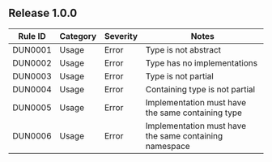 ## Release 1.0.0

Rule ID | Category | Severity | Notes
--------|----------|----------|-------
DUN0001 | Usage	   | Error    | Type is not abstract
DUN0002 | Usage	   | Error    | Type has no implementations
DUN0003 | Usage	   | Error    | Type is not partial
DUN0004 | Usage	   | Error    | Containing type is not partial
DUN0005 | Usage	   | Error    | Implementation must have the same containing type
DUN0006 | Usage	   | Error    | Implementation must have the same containing namespace
